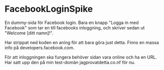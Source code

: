 # FacebookLoginSpike

En dummy-sida för Facebook login. Bara en knapp "Logga in med Facebook" som tar en till facebooks inloggning, och skriver sedan ut "Welcome [ditt namn]!".

Har strippat ned koden en aning för att bara göra just detta. Finns en massa info på developers.facebook.com.

För att inloggningen ska fungera behöver sidan vara online och ha en URL. Har satt upp den på min test-domän jagprovatdetta.co.nf för nu.
